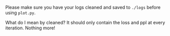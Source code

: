 Please make sure you have your logs cleaned and saved to `./logs` before using `plot.py`.

What do I mean by cleaned? It should only contain the loss and ppl at every iteration. Nothing more!